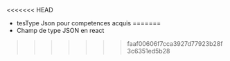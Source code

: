 <<<<<<< HEAD
- tesType Json pour competences acquis
=======
- Champ de type JSON en react
>>>>>>> faaf00606f7cca3927d77923b28f3c6351ed5b28
